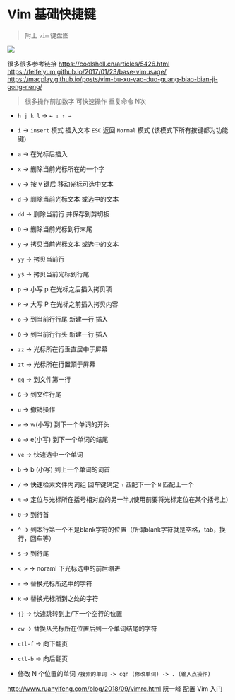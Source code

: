# Vim 基础快捷键

> 附上 `vim` 键盘图

![](/about-blog/media/vim.jpg)

很多很多参考链接 https://coolshell.cn/articles/5426.html  https://feifeiyum.github.io/2017/01/23/base-vimusage/
https://macplay.github.io/posts/vim-bu-xu-yao-duo-guang-biao-bian-ji-gong-neng/

> 很多操作前加数字 可快速操作 重复命令 N次

- `h j k l` -> `← ↓ ↑ →`

- `i` -> `insert` 模式 插入文本 `ESC` 返回 `Normal` 模式 (该模式下所有按键都为功能键)

- `a` -> 在光标后插入

- `x` -> 删除当前光标所在的一个字

- `v` -> 按 v 键后 移动光标可选中文本

- `d` -> 删除当前光标文本 或选中的文本

- `dd` -> 删除当前行 并保存到剪切板

- `D` -> 删除当前光标到行末尾

- `y` -> 拷贝当前光标文本 或选中的文本

- `yy` -> 拷贝当前行

- `y$` -> 拷贝当前光标到行尾

- `p` -> 小写 p 在光标之后插入拷贝项

- `P` -> 大写 P 在光标之前插入拷贝内容

- `o` -> 到当前行行尾 新建一行 插入

- `O` -> 到当前行行头 新建一行 插入

- `zz` ->  光标所在行垂直居中于屏幕

- `zt` ->  光标所在行置顶于屏幕

- `gg` -> 到文件第一行

- `G` -> 到文件行尾

- `u` -> 撤销操作

- `w` -> w(小写) 到下一个单词的开头

- `e` -> e(小写) 到下一个单词的结尾

- `ve` -> 快速选中一个单词

- `b` -> b (小写) 到上一个单词的词首

- `/` -> 快速检索文件内词组 回车键确定 `n` 匹配下一个 `N` 匹配上一个

- `%` -> 定位与光标所在括号相对应的另一半,(使用前要将光标定位在某个括号上)

- `0` -> 到行首

- `^` -> 到本行第一个不是blank字符的位置（所谓blank字符就是空格，tab，换行，回车等）

- `$` -> 到行尾

- `< >` -> noraml 下光标选中的前后缩进

- `r` -> 替换光标所选中的字符

- `R` -> 替换光标所到之处的字符

- `{}` -> 快速跳转到上/下一个空行的位置

- `cw` -> 替换从光标所在位置后到一个单词结尾的字符

- `ctl-f` -> 向下翻页

- `ctl-b` -> 向后翻页

- 修改 N 个位置的单词 `/搜索的单词 -> cgn (修改单词) -> . (输入点操作)`

http://www.ruanyifeng.com/blog/2018/09/vimrc.html 阮一峰 配置 Vim 入门
